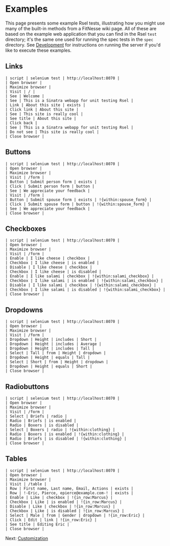 Examples
========

This page presents some example Rsel tests, illustrating how you might use many
of the built-in methods from a FitNesse wiki page. All of these are based on
the example web application that you can find in the Rsel `test` directory;
it's the same one used for running the spec tests in the `spec` directory. See
[Development](development.md) for instructions on running the server if you'd
like to execute these examples.


Links
-------------

    | script | selenium test | http://localhost:8070 |
    | Open browser |
    | Maximize browser |
    | Visit | / |
    | See | Welcome |
    | See | This is a Sinatra webapp for unit testing Rsel |
    | Link | About this site | exists |
    | Click link | About this site |
    | See | This site is really cool |
    | See title | About this site |
    | Click back |
    | See | This is a Sinatra webapp for unit testing Rsel |
    | Do not see | This site is really cool |
    | Close browser |



Buttons
-------------

    | script | selenium test | http://localhost:8070 |
    | Open browser |
    | Maximize browser |
    | Visit | /form |
    | Button | Submit person form | exists |
    | Click | Submit person form | button |
    | See | We appreciate your feedback |
    | Visit | /form |
    | Button | Submit spouse form | exists | !{within:spouse_form} |
    | Click | Submit spouse form | button | !{within:spouse_form} |
    | See | We appreciate your feedback |
    | Close browser |


Checkboxes
-------------

    | script | selenium test | http://localhost:8070 |
    | Open browser |
    | Maximize browser |
    | Visit | /form |
    | Enable | I like cheese | checkbox |
    | Checkbox | I like cheese | is enabled |
    | Disable | I like cheese | checkbox |
    | Checkbox | I like cheese | is disabled |
    | Enable | I like salami | checkbox | !{within:salami_checkbox} |
    | Checkbox | I like salami | is enabled | !{within:salami_checkbox} |
    | Disable | I like salami | checkbox | !{within:salami_checkbox} |
    | Checkbox | I like salami | is disabled | !{within:salami_checkbox} |
    | Close browser |


Dropdowns
-------------

    | script | selenium test | http://localhost:8070 |
    | Open browser |
    | Maximize browser |
    | Visit | /form |
    | Dropdown | Height | includes | Short |
    | Dropdown | Height | includes | Average |
    | Dropdown | Height | includes | Tall |
    | Select | Tall | from | Height | dropdown |
    | Dropdown | Height | equals | Tall |
    | Select | Short | from | Height | dropdown |
    | Dropdown | Height | equals | Short |
    | Close browser |


Radiobuttons
-------------

    | script | selenium test | http://localhost:8070 |
    | Open browser |
    | Maximize browser |
    | Visit | /form |
    | Select | Briefs | radio |
    | Radio | Briefs | is enabled |
    | Radio | Boxers | is disabled |
    | Select | Boxers | radio | !{within:clothing} |
    | Radio | Boxers | is enabled | !{within:clothing} |
    | Radio | Briefs | is disabled | !{within:clothing} |
    | Close browser |


Tables
-------------

    | script | selenium test | http://localhost:8070 |
    | Open browser |
    | Maximize browser |
    | Visit | /table |
    | Row | First name, Last name, Email, Actions | exists |
    | Row | !-Eric, Pierce, epierce@example.com-! | exists |
    | Enable | Like | checkbox | !{in_row:Marcus} |
    | Checkbox | Like | is enabled | !{in_row:Marcus} |
    | Disable | Like | checkbox | !{in_row:Marcus} |
    | Checkbox | Like | is disabled | !{in_row:Marcus} |
    | Select | Male | from | Gender | dropdown | !{in_row:Eric} |
    | Click | Edit | link | !{in_row:Eric} |
    | See title | Editing Eric |
    | Close browser |


Next: [Customization](custom.md)

